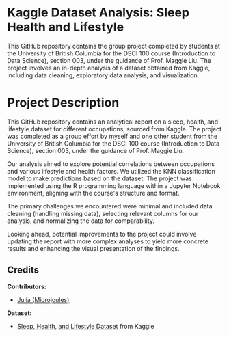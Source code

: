 # Kaggle Dataset Analysis: Sleep Health and Lifestyle

This GitHub repository contains the group project completed by students at the University of British Columbia for the DSCI 100 course (Introduction to Data Science), section 003, under the guidance of Prof. Maggie Liu. The project involves an in-depth analysis of a dataset obtained from Kaggle, including data cleaning, exploratory data analysis, and visualization.

# Project Description

This GitHub repository contains an analytical report on a sleep, health, and lifestyle dataset for different occupations, sourced from Kaggle. The project was completed as a group effort by myself and one other student from the University of British Columbia for the DSCI 100 course (Introduction to Data Science), section 003, under the guidance of Prof. Maggie Liu.

Our analysis aimed to explore potential correlations between occupations and various lifestyle and health factors. We utilized the KNN classification model to make predictions based on the dataset. The project was implemented using the R programming language within a Jupyter Notebook environment, aligning with the course's structure and format.

The primary challenges we encountered were minimal and included data cleaning (handling missing data), selecting relevant columns for our analysis, and normalizing the data for comparability. 

Looking ahead, potential improvements to the project could involve updating the report with more complex analyses to yield more concrete results and enhancing the visual presentation of the findings.

## Credits

**Contributors:**
- [Julia (Microjoules)](https://github.com/microjoules)

**Dataset:**
- [Sleep, Health, and Lifestyle Dataset](https://www.kaggle.com/datasets/uom190346a/sleep-health-and-lifestyle-dataset) from Kaggle
